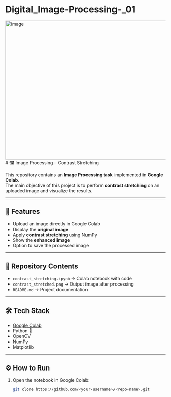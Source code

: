 # Digital_Image-Processing-_01
<img width="1081" height="437" alt="image" src="https://github.com/user-attachments/assets/6b56974f-9564-43de-9080-8078fd3e20fa" />
# 🖼️ Image Processing – Contrast Stretching  

This repository contains an **Image Processing task** implemented in **Google Colab**.  
The main objective of this project is to perform **contrast stretching** on an uploaded image and visualize the results.  

---

## 🚀 Features
- Upload an image directly in Google Colab  
- Display the **original image**  
- Apply **contrast stretching** using NumPy  
- Show the **enhanced image**  
- Option to save the processed image  

---

## 📂 Repository Contents
- `contrast_stretching.ipynb` → Colab notebook with code  
- `contrast_stretched.png` → Output image after processing  
- `README.md` → Project documentation  

---

## 🛠️ Tech Stack
- [Google Colab](https://colab.research.google.com/)  
- Python 🐍  
- OpenCV  
- NumPy  
- Matplotlib  

---

## ⚙️ How to Run
1. Open the notebook in Google Colab:  
   ```bash
   git clone https://github.com/<your-username>/<repo-name>.git

